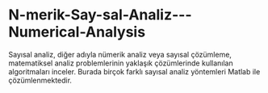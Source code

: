 # N-merik-Say-sal-Analiz---Numerical-Analysis
Sayısal analiz, diğer adıyla nümerik analiz veya sayısal çözümleme,  matematiksel analiz problemlerinin yaklaşık çözümlerinde kullanılan  algoritmaları inceler. Burada birçok farklı sayısal analiz yöntemleri Matlab ile çözümlenmektedir.
